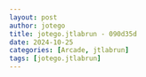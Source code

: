 ```yaml
---
layout: post
author: jotego
title: jotego.jtlabrun - 090d35d
date: 2024-10-25
categories: [Arcade, jtlabrun]
tags: [jotego.jtlabrun]
---
```


